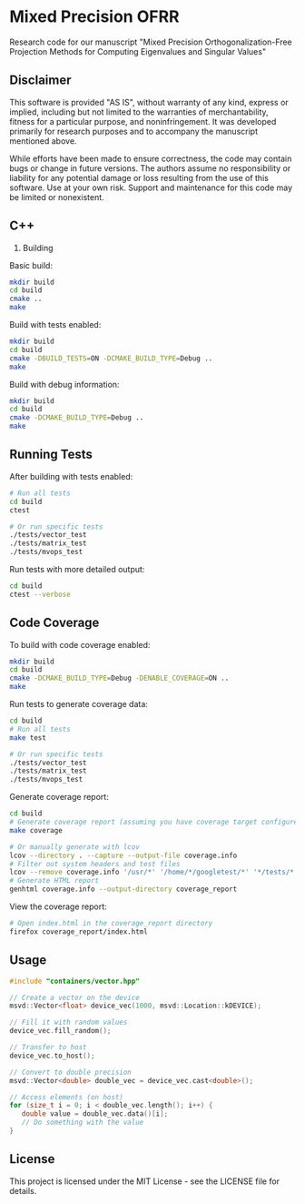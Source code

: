 # Mixed Precision OFRR

Research code for our manuscript "Mixed Precision Orthogonalization-Free Projection Methods for Computing Eigenvalues and Singular Values"

## Disclaimer

This software is provided "AS IS", without warranty of any kind, express or implied, including but not limited to the warranties of merchantability, fitness for a particular purpose, and noninfringement. It was developed primarily for research purposes and to accompany the manuscript mentioned above.

While efforts have been made to ensure correctness, the code may contain bugs or change in future versions. The authors assume no responsibility or liability for any potential damage or loss resulting from the use of this software. Use at your own risk. Support and maintenance for this code may be limited or nonexistent.

## C++

1. Building

Basic build:
```bash
mkdir build
cd build
cmake ..
make
```

Build with tests enabled:
```bash
mkdir build
cd build
cmake -DBUILD_TESTS=ON -DCMAKE_BUILD_TYPE=Debug ..
make
```

Build with debug information:
```bash
mkdir build
cd build
cmake -DCMAKE_BUILD_TYPE=Debug ..
make
```

## Running Tests

After building with tests enabled:

```bash
# Run all tests
cd build
ctest

# Or run specific tests
./tests/vector_test
./tests/matrix_test
./tests/mvops_test
```

Run tests with more detailed output:
```bash
cd build
ctest --verbose
```

## Code Coverage

To build with code coverage enabled:

```bash
mkdir build
cd build
cmake -DCMAKE_BUILD_TYPE=Debug -DENABLE_COVERAGE=ON ..
make
```

Run tests to generate coverage data:
```bash
cd build
# Run all tests
make test

# Or run specific tests
./tests/vector_test
./tests/matrix_test
./tests/mvops_test
```

Generate coverage report:
```bash
cd build
# Generate coverage report (assuming you have coverage target configured)
make coverage

# Or manually generate with lcov
lcov --directory . --capture --output-file coverage.info
# Filter out system headers and test files
lcov --remove coverage.info '/usr/*' '/home/*/googletest/*' '*/tests/*' --output-file coverage.info
# Generate HTML report
genhtml coverage.info --output-directory coverage_report
```

View the coverage report:
```bash
# Open index.html in the coverage_report directory
firefox coverage_report/index.html
```

## Usage

```cpp
#include "containers/vector.hpp"

// Create a vector on the device
msvd::Vector<float> device_vec(1000, msvd::Location::kDEVICE);

// Fill it with random values
device_vec.fill_random();

// Transfer to host
device_vec.to_host();

// Convert to double precision
msvd::Vector<double> double_vec = device_vec.cast<double>();

// Access elements (on host)
for (size_t i = 0; i < double_vec.length(); i++) {
   double value = double_vec.data()[i];
   // Do something with the value
}
```

## License

This project is licensed under the MIT License - see the LICENSE file for details.
